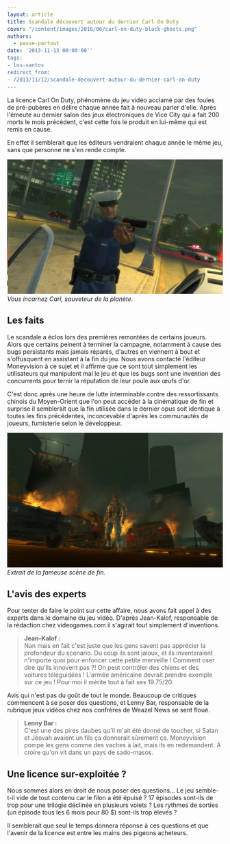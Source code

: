 ```yaml
---
layout: article
title: Scandale découvert autour du dernier Carl On Duty
cover: "/content/images/2016/06/carl-on-duty-black-ghosts.png"
authors:
  - passe-partout
date: '2013-11-13 00:00:00''
tags:
- los-santos
redirect_from:
- /2013/11/12/scandale-decouvert-autour-du-dernier-carl-on-duty
---
```


La licence Carl On Duty, phénomène du jeu vidéo acclamé par des foules de pré-pubères en délire chaque année fait à nouveau parler d'elle. Après l'émeute au dernier salon des jeux électroniques de Vice City qui a fait 200 morts le mois précédent, c'est cette fois le produit en lui-même qui est remis en cause.

En effet il semblerait que les éditeurs vendraient chaque année le même jeu, sans que personne ne s'en rende compte.

![Vous incarnez Carl, sauveteur de la planète.](/content/images/2016/06/GTAIV%202013-11-12%2022-04-37-95.png)
_Vous incarnez Carl, sauveteur de la planète._

## **Les faits**

Le scandale a éclos lors des premières remontées de certains joueurs. Alors que certains peinent à terminer la campagne, notamment à cause des bugs persistants mais jamais réparés, d'autres en viennent à bout et s'offusquent en assistant à la fin du jeu. Nous avons contacté l'éditeur Moneyvision à ce sujet et il affirme que ce sont tout simplement les utilisateurs qui manipulent mal le jeu et que les bugs sont une invention des concurrents pour ternir la réputation de leur poule aux œufs d'or.

C'est donc après une heure de lutte interminable contre des ressortissants chinois du Moyen-Orient que l'on peut accéder à la cinématique de fin et surprise il semblerait que la fin utilisée dans le dernier opus soit identique à toutes les fins précédentes, inconcevable d'après les communautés de joueurs, fumisterie selon le développeur.

![Extrait de la fameuse scène de fin.](/content/images/2016/06/GTAIV%202013-11-12%2022-03-06-76.png)
_Extrait de la fameuse scène de fin._

## **L'avis des experts**

Pour tenter de faire le point sur cette affaire, nous avons fait appel à des experts dans le domaine du jeu vidéo. D'après Jean-Kalof, responsable de la rédaction chez videogames.com il s'agirait tout simplement d'inventions.

> **Jean-Kalof :**  
> Nan mais en fait c'est juste que les gens savent pas apprécier la profondeur du scénario. Du coup ils sont jaloux, et ils inventeraient n'importe quoi pour enfoncer cette petite merveille ! Comment oser dire qu'ils innovent pas ?! On peut contrôler des chiens et des voitures téléguidées ! L'armée américaine devrait prendre exemple sur ce jeu ! Pour moi il mérite tout à fait ses 19.75/20.

Avis qui n'est pas du goût de tout le monde. Beaucoup de critiques commencent à se poser des questions, et Lenny Bar, responsable de la rubrique jeux vidéos chez nos confrères de Weazel News se sent floué.

> **Lenny Bar :**  
> C'est une des pires daubes qu'il m'ait été donné de toucher, si Satan et Jéovah avaient un fils ça donnerait sûrement ça. Moneyvision pompe les gens comme des vaches à lait, mais ils en redemandent. A croire qu'on vit dans un pays de sado-masos.

## **Une licence sur-exploitée ?**

Nous sommes alors en droit de nous poser des questions... Le jeu semble-t-il vide de tout contenu car le filon a été épuisé ? 17 épisodes sont-ils de trop pour une trilogie déclinée en plusieurs volets ? Les rythmes de sorties (un épisode tous les 6 mois pour 80 $) sont-ils trop élevés ?

Il semblerait que seul le temps donnera réponse à ces questions et que l'avenir de la licence est entre les mains des pigeons acheteurs.